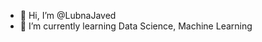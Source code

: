 - 👋 Hi, I’m @LubnaJaved
- 🌱 I’m currently learning  Data Science, Machine Learning
<!---
LubnaJaved/LubnaJaved is a ✨ special ✨ repository because its `README.md` (this file) appears on your GitHub profile.
You can click the Preview link to take a look at your changes.
--->
